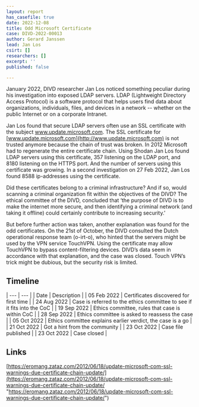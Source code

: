 ```yaml
---
layout: report
has_casefile: true
date: 2022-12-08
title: Odd Microsoft Certificate
case: DIVD-2022-00013
author: Gerard Janssen
lead: Jan Los
csirt: []
researchers: []
excerpt: ''
published: false

---
```

January 2022, DIVD researcher Jan Los noticed something peculiar during his investigation into exposed LDAP servers. LDAP (Lightweight Directory Access Protocol) is a software protocol that helps users find data about organizations, individuals, files, and devices in a network -- whether on the public Internet or on a corporate Intranet.

Jan Los found that secure LDAP servers often use an SSL certificate with the subject www.update.microsoft.com. The SSL certificate for [www.update.microsoft.com](http://www.update.microsoft.com) is not trusted anymore because the chain of trust was broken. In 2012 Microsoft had to regenerate the entire certificate chain. Using Shodan Jan Los found LDAP servers using this certificate, 357 listening on the LDAP port, and 8180 listening on the HTTPS port. And the number of servers using this certificate was growing. In a second investigation on 27 Feb 2022, Jan Los found 8588 ip-addresses using the certificate.

Did these certificates belong to a criminal infrastructure? And if so, would scanning a criminal organization fit within the objectives of the DIVD? The ethical committee of the DIVD, concluded that ‘the purpose of DIVD is to make the internet more secure, and then identifying a criminal network (and taking it offline) could certainly contribute to increasing security.’ 

But before further action was taken, another explanation was found for the odd certificates. On the 21st of October, the DIVD consulted the Dutch operational response team (o-irt-o), who hinted that the servers might be used by the VPN service TouchVPN. Using the certificate may allow TouchVPN to bypass content-filtering devices. DIVD’s data seem in accordance with that explanation, and the case was closed. Touch VPN’s trick might be dubious, but the security risk is limited.

## **Timeline**

| --- | --- |
| Date | Description |
| 05 Feb 2022 | Certificates discovered for first time |
| 24 Aug 2022 | Case is referred to the ethics committee to see if it fits into the CoC |
| 19 Sep 2022 | Ethics committee, rules that case is within CoC |
| 28 Sep 2022 | Ethics committee is asked to reassess the case |
| 05 Oct 2022 | Ethics committee explains earlier verdict, the case is a go |
| 21 Oct 2022 | Got a hint from the community |
| 23 Oct 2022 | Case file published |
| 23 Oct 2022 | Case closed |

## **Links**

[https://eromang.zataz.com/2012/06/18/update-microsoft-com-ssl-warnings-due-certificate-chain-update/](https://eromang.zataz.com/2012/06/18/update-microsoft-com-ssl-warnings-due-certificate-chain-update/ "https://eromang.zataz.com/2012/06/18/update-microsoft-com-ssl-warnings-due-certificate-chain-update/")